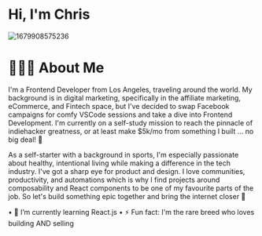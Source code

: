 # Hi, I'm Chris
![1679908575236](https://user-images.githubusercontent.com/26408789/231440356-94087591-c591-4c5e-8360-a61f6c8e15d5.jpeg)

# 🏄🏽‍♂️ About Me
I'm a Frontend Developer from Los Angeles, traveling around the world. My background is in digital marketing, specifically in the affiliate marketing, eCommerce, and Fintech space, but I've decided to swap Facebook campaigns for comfy VSCode sessions and take a dive into Frontend Development. I'm currently on a self-study mission to reach the pinnacle of indiehacker greatness, or at least make $5k/mo from something I built ... no big deal! 💪

As a self-starter with a background in sports, I'm especially passionate about healthy, intentional living while making a difference in the tech industry. I've got a sharp eye for product and design. I love communities, productivity, and automations which is why I find projects around composability and React components to be one of my favourite parts of the job. So let's build something epic together and bring the internet closer 🚀

• 🌱 I’m currently learning React.js
• ⚡️ Fun fact: I'm the rare breed who loves building AND selling 

